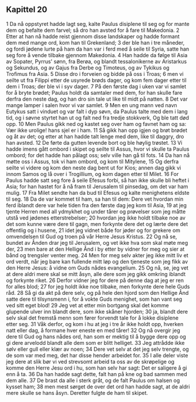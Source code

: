 ## Kapittel 20

1 Da nå oppstyret hadde lagt seg, kalte Paulus disiplene til seg og for mante dem og befalte dem farvel; så dro han avsted for å fare til Makedonia.
2 Etter at han nå hadde reist gjennom disse landskaper og hadde formant dem med mange ord, kom han til Grekenland;
3 der ble han i tre måneder, og fordi jødene lurte på ham da han var i ferd med å seile til Syria, satte han seg fore å vende tilbake gjennom Makedonia.
4 Han hadde da følge til Asia av Sopater, Pyrrus' sønn, fra Berøa, og blandt tessalonikerne av Aristarkus og Sekundus, og av Gajus fra Derbe og Timoteus, og av Tykikus og Trofimus fra Asia.
5 Disse dro i forveien og bidde på oss i Troas;
6 men vi seilte ut fra Filippi etter de usyrede brøds dager, og kom fem dager etter til dem i Troas; der ble vi i syv dager.
7 På den første dag i uken var vi samlet for å bryte brødet; Paulus holdt da samtaler med dem, for han skulle fare derfra den neste dag, og han dro sin tale ut like til midt på natten.
8 Det var mange lamper i salen hvor vi var samlet.
9 Men en ung mann ved navn Eutykus satt i vinduet og var falt i dyp søvn, da Paulus talte med dem i lang tid, og i søvne styrtet han ut og falt ned fra tredje stokkverk, Og ble tatt død opp.
10 Men Paulus gikk ned og kastet seg over ham og favnet ham og sa: Vær ikke urolige! hans sjel er i ham.
11 Så gikk han opp igjen og brøt brødet og åt av det; og etter at han hadde talt lenge med dem, like til daggry, dro han avsted.
12 De førte da gutten levende bort og ble høylig trøstet.
13 Vi hadde imens gått ombord i skipet og seilte til Assus, hvor vi skulle ta Paulus ombord; for det hadde han pålagt oss; selv ville han gå til fots.
14 Da han nå møtte oss i Assus, tok vi ham ombord, og kom til Mitylene,
15 Og derfra seilte vi videre og kom den neste dag bent ut for Kios; annen dag gikk vi innom Samos og lå over i Trogillium, og kom dagen etter til Milet.
16 For Paulus hadde satt seg fore å seile Efesus forbi, så han ikke skulle bli heftet i Asia; for han hastet for å nå fram til Jerusalem til pinsedag, om det var ham mulig.
17 Fra Milet sendte han da bud til Efesus og kalte menighetens eldste til seg.
18 Da de var kommet til ham, sa han til dem: Dere vet hvordan min ferd iblandt dere var hele tiden fra den første dag jeg kom til Asia,
19 at jeg tjente Herren med all ydmykhet og under tårer og prøvelser som jeg måtte utstå ved jødenes etterstrebelser;
20 hvordan jeg ikke holdt tilbake noe av det som kunne være dere til gagn, men forkynte dere det og lærte dere det offentlig og i husene,
21 idet jeg vidnet både for jøder og for grekere om omvendelsen til Gud og troen på vår Herre Jesus Kristus.
22 Og nå se, bundet av Ånden drar jeg til Jerusalem, og vet ikke hva som skal møte meg der,
23 men bare at den Hellige Ånd i by etter by vidner for meg og sier at bånd og trengsler venter meg.
24 Men for meg selv akter jeg ikke mitt liv et ord verdt, når jeg bare kan fullende mitt løp og den tjeneste som jeg fikk av den Herre Jesus: å vidne om Guds nådes evangelium.
25 Og nå, se, jeg vet at dere aldri mere skal se mitt åsyn, alle dere som jeg gikk omkring iblandt og forkynte riket.
26 Derfor vidner jeg for dere på denne dag at jeg er ren for alles blod;
27 for jeg holdt ikke noe tilbake, men forkynte dere hele Guds råd.
28 Så gi da akt på dere selv, og på hele den hjord som den Hellige Ånd satte dere til tilsynsmenn i, for å vokte Guds menighet, som han vant seg ved sitt eget blod!
29 Jeg vet at etter min bortgang skal det komme glupende ulver inn blandt dere, som ikke skåner hjorden;
30 ja, blandt dere selv skal det fremstå menn som fører forvendt tale for å lokke disiplene etter seg.
31 Våk derfor, og kom i hu at jeg i tre år ikke holdt opp, hverken natt eller dag, å formane hver eneste en med tårer!
32 Og nå overgir jeg dere til Gud og hans nådes ord, han som er mektig til å bygge dere opp og gi dere arvelodd blandt alle dem som er blitt helliget.
33 Jeg attrådde ikke sølv eller gull eller klær av noen;
34 Dere vet selv at det jeg selv trengte, og de som var med meg, det har disse hender arbeidet for.
35 I alle deler viste jeg dere at slik bør vi ved strevsomt arbeid ta oss av de skrøpelige og komme den Herre Jesu ord i hu, som han selv har sagt: Det er saligere å gi enn å ta.
36 Da han hadde sagt dette, falt han på kne og bad sammen med dem alle.
37 De brast da alle i sterk gråt, og de falt Paulus om halsen og kysset ham;
38 men mest sørget de over det ord han hadde sagt, at de aldri mere skulle se hans åsyn. Deretter fulgte de ham til skipet.

